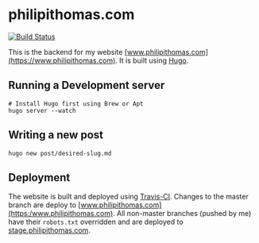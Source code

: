 # philipithomas.com

[![Build Status](https://travis-ci.org/philipithomas/www.philipithomas.com.svg)](https://travis-ci.org/philipithomas/www.philipithomas.com)

This is the  backend for my website [www.philipithomas.com](https://www.philipithomas.com). It is built using [Hugo](http://gethugo.io).

## Running a Development server


```
# Install Hugo first using Brew or Apt
hugo server --watch
```

## Writing a new post

```
hugo new post/desired-slug.md
```

## Deployment

The website is built and deployed using [Travis-CI](https://travis-ci.org/philipithomas/www.philipithomas.com). Changes to the master branch are deploy to [www.philipithomas.com](https:/www.philipithomas.com). All non-master branches (pushed by me) have their `robots.txt` overridden and are deployed to [stage.philipithomas.com](https://stage.philipithomas.com). 
